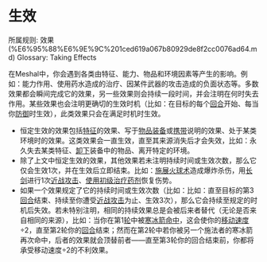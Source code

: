# 生效

所属规则: 效果 (%E6%95%88%E6%9E%9C%201ced619a067b80929de8f2cc0076ad64.md)
Glossary: Taking Effects

在Meshal中，你会遇到各类由特征、能力、物品和环境因素等产生的影响。例如：能力作用、使用药水造成的治疗、因某件武器的攻击造成的负面状态等。多数效果都会瞬间完成它的效果，另一些效果则会持续一段时间，并会注明在何时失去作用。某些效果也会注明更确切的生效时机（比如：在目标的每个[回合](%E5%9B%9E%E5%90%88%201b3d619a067b80d5b828fcef065cc971.md)开始、每当你[防御](%E9%98%B2%E5%BE%A1%201b4d619a067b80c1b469edf3fc8d5ea0.md)时生效），此类效果只会在满足时机时生效。

- 恒定生效的效果包括[特征](%E7%89%B9%E5%BE%81%201b3d619a067b80d38de2c2a59fe67ae2.md)的效果、写于[物品](%E7%89%A9%E5%93%81%201b3d619a067b803f863edfb283e94d9a.md)[装备](%E8%A3%85%E5%A4%87%201b3d619a067b80f99057fe3412922dd5.md)或[携带](%E6%90%BA%E5%B8%A6%201b3d619a067b80eba1bde9b8208d9313.md)说明的效果、处于某类环境时的效果。这类效果会一直生效，直至其来源消失后才会失效，比如：永久失去某类特征、[卸下](%E5%8D%B8%E4%B8%8B%201b3d619a067b80b9b74bf84b6576deae.md)装备中的物品、离开特定的环境。
- 除了上文中恒定生效的效果，其他效果若未注明持续时间或生效次数，那么它仅会生效1次，并在生效后立即结束。比如：[施展](%E6%96%BD%E5%B1%95%E8%83%BD%E5%8A%9B%201b3d619a067b80f38dccf027f026b32f.md)[火球术](https://www.notion.so/1b7d619a067b80de8cccd1f722873e02?pvs=21)造成爆炸杀伤，用[长剑](https://www.notion.so/1bad619a067b8013b9e5f4a5664aae54?pvs=21)进行1次[近战攻击](%E8%BF%91%E6%88%98%E6%94%BB%E5%87%BB%201b4d619a067b80eda8b0facbba0c7b1a.md)、[使用](%E4%BD%BF%E7%94%A8%201b3d619a067b80bbbbacd6817c707325.md)[初级治疗药剂](https://www.notion.so/1bcd619a067b805bb129c70f29147636?pvs=21)恢复伤势。
- 如果一个效果规定了它的持续时间或生效次数（比如：比如：直至目标的第3[回合](%E5%9B%9E%E5%90%88%201b3d619a067b80d5b828fcef065cc971.md)结束、持续至你遭受[近战攻击](%E8%BF%91%E6%88%98%E6%94%BB%E5%87%BB%201b4d619a067b80eda8b0facbba0c7b1a.md)为止、生效3次），那么它会持续至规定的时机后失效。若未特别注明，相同的持续效果总是会被后来者替代（无论是否来自相同的来源），比如：当你在第1[轮](%E8%BD%AE%201b3d619a067b80aeb62df5a99bfb8a82.md)中被[寒冰箭](https://www.notion.so/1b4d619a067b807d8e3bf563841d031b?pvs=21)[命中](%E5%91%BD%E4%B8%AD%201b4d619a067b805b9ae6f266211ce9d3.md)，这会使你的[移动速度](%E7%A7%BB%E5%8A%A8%E9%80%9F%E5%BA%A6%201b3d619a067b809a974ac608bbb4fb54.md)÷2，直至第2轮你的[回合](%E5%9B%9E%E5%90%88%201b3d619a067b80d5b828fcef065cc971.md)结束；然而在第2轮中若你被另一个施法者的寒冰箭再次命中，后者的效果就会顶替前者——直至第3轮你的回合结束前，你都将承受移动速度÷2的不利效果。